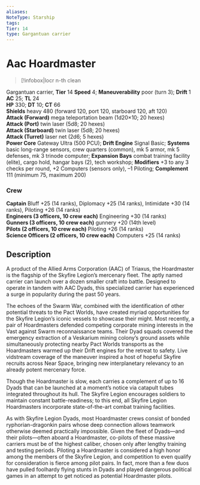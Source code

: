 ```yaml
---
aliases: 
NoteType: Starship
tags: 
Tier: 14
type: Gargantuan carrier  
---
```


# Aac Hoardmaster

> [!infobox|locr n-th clean
> 
> 
Gargantuan carrier, **Tier** 14
**Speed** 4; **Maneuverability** poor (turn 3); **Drift** 1  
**AC** 25; **TL** 24  
**HP** 330; **DT** 10; **CT** 66  
**Shields** heavy 480 (forward 120, port 120, starboard 120, aft 120)  
**Attack (Forward)** mega teleportation beam (1d20×10; 20 hexes)  
**Attack (Port)** twin laser (5d8; 20 hexes)  
**Attack (Starboard)** twin laser (5d8; 20 hexes)  
**Attack (Turret)** laser net (2d6; 5 hexes)  
**Power Core** Gateway Ultra (500 PCU); **Drift Engine** Signal Basic; **Systems** basic long-range sensors, crew quarters (common), mk 5 armor, mk 5 defenses, mk 3 trinode computer; **Expansion Bays** combat training facility (elite), cargo hold, hangar bays (2), tech workshop; **Modifiers** +3 to any 3 checks per round, +2 Computers (sensors only), –1 Piloting; **Complement** 111 (minimum 75, maximum 200)

### Crew

**Captain** Bluff +25 (14 ranks), Diplomacy +25 (14 ranks), Intimidate +30 (14 ranks), Piloting +26 (14 ranks)  
**Engineers (3 officers, 10 crew each)** Engineering +30 (14 ranks)  
**Gunners (3 officers, 10 crew each)** gunnery +20 (14th level)  
**Pilots (2 officers, 10 crew each)** Piloting +26 (14 ranks)  
**Science Officers (2 officers, 10 crew each)** Computers +25 (14 ranks)

## Description

A product of the Allied Arms Corporation (AAC) of Triaxus, the Hoardmaster is the flagship of the Skyfire Legion’s mercenary fleet. The aptly named carrier can launch over a dozen smaller craft into battle. Designed to operate in tandem with AAC Dyads, this specialized carrier has experienced a surge in popularity during the past 50 years.  
  
The echoes of the Swarm War, combined with the identification of other potential threats to the Pact Worlds, have created myriad opportunities for the Skyfire Legion’s iconic vessels to showcase their might. Most recently, a pair of Hoardmasters defended competing corporate mining interests in the Vast against Swarm reconnaissance teams. Their Dyad squads covered the emergency extraction of a Veskarium mining colony’s ground assets while simultaneously protecting nearby Pact Worlds transports as the Hoardmasters warmed up their Drift engines for the retreat to safety. Live vidstream coverage of the maneuver inspired a host of hopeful Skyfire recruits across Near Space, bringing new interplanetary relevancy to an already potent mercenary force.  
  
Though the Hoardmaster is slow, each carries a complement of up to 16 Dyads that can be launched at a moment’s notice via catapult tubes integrated throughout its hull. The Skyfire Legion encourages soldiers to maintain constant battle-readiness; to this end, all Skyfire Legion Hoardmasters incorporate state-of-the-art combat training facilities.  
  
As with Skyfire Legion Dyads, most Hoardmaster crews consist of bonded ryphorian-dragonkin pairs whose deep connection allows teamwork otherwise deemed practically impossible. Given the fleet of Dyads—and their pilots—often aboard a Hoardmaster, co-pilots of these massive carriers must be of the highest caliber, chosen only after lengthy training and testing periods. Piloting a Hoardmaster is considered a high honor among the members of the Skyfire Legion, and competition to even qualify for consideration is fierce among pilot pairs. In fact, more than a few duos have pulled foolhardy flying stunts in Dyads and played dangerous political games in an attempt to get noticed as potential Hoardmaster pilots.
